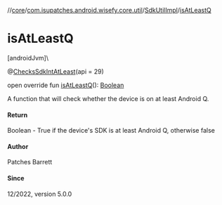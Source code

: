 //[core](../../../index.md)/[com.isupatches.android.wisefy.core.util](../index.md)/[SdkUtilImpl](index.md)/[isAtLeastQ](is-at-least-q.md)

# isAtLeastQ

[androidJvm]\

@[ChecksSdkIntAtLeast](https://developer.android.com/reference/kotlin/androidx/annotation/ChecksSdkIntAtLeast.html)(api = 29)

open override fun [isAtLeastQ](is-at-least-q.md)(): [Boolean](https://kotlinlang.org/api/latest/jvm/stdlib/kotlin/-boolean/index.html)

A function that will check whether the device is on at least Android Q.

#### Return

Boolean - True if the device's SDK is at least Android Q, otherwise false

#### Author

Patches Barrett

#### Since

12/2022, version 5.0.0
